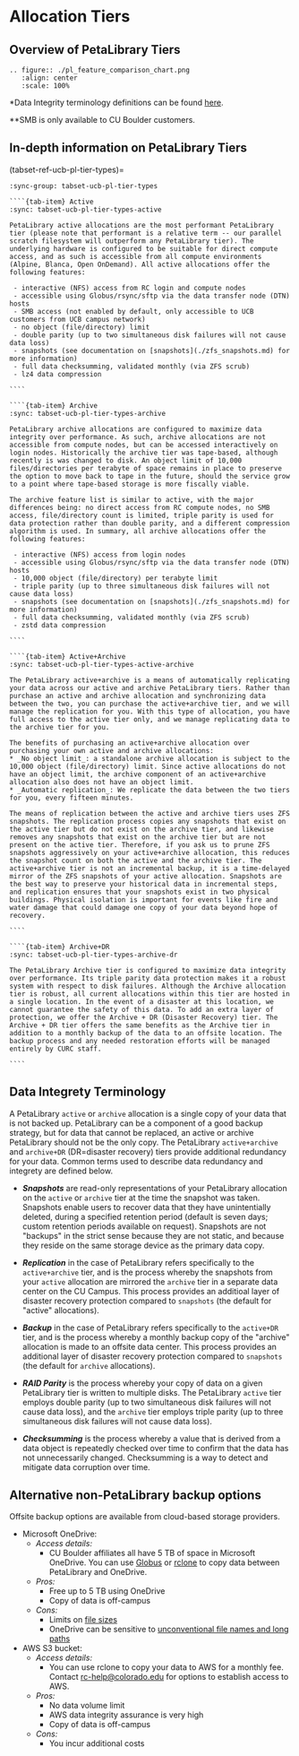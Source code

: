 # Allocation Tiers

## Overview of PetaLibrary Tiers

```{eval-rst}
.. figure:: ./pl_feature_comparison_chart.png
   :align: center
   :scale: 100%
```
*Data Integrity terminology definitions can be found [here](#data-integrety-terminology).

**SMB is only available to CU Boulder customers.

## In-depth information on PetaLibrary Tiers

(tabset-ref-ucb-pl-tier-types)=
`````{tab-set}
:sync-group: tabset-ucb-pl-tier-types

````{tab-item} Active
:sync: tabset-ucb-pl-tier-types-active

PetaLibrary active allocations are the most performant PetaLibrary tier (please note that performant is a relative term -- our parallel scratch filesystem will outperform any PetaLibrary tier). The underlying hardware is configured to be suitable for direct compute access, and as such is accessible from all compute environments (Alpine, Blanca, Open OnDemand). All active allocations offer the following features:

 - interactive (NFS) access from RC login and compute nodes
 - accessible using Globus/rsync/sftp via the data transfer node (DTN) hosts
 - SMB access (not enabled by default, only accessible to UCB customers from UCB campus network)
 - no object (file/directory) limit
 - double parity (up to two simultaneous disk failures will not cause data loss)
 - snapshots (see documentation on [snapshots](./zfs_snapshots.md) for more information)
 - full data checksumming, validated monthly (via ZFS scrub)
 - lz4 data compression

````

````{tab-item} Archive
:sync: tabset-ucb-pl-tier-types-archive

PetaLibrary archive allocations are configured to maximize data integrity over performance. As such, archive allocations are not accessible from compute nodes, but can be accessed interactively on login nodes. Historically the archive tier was tape-based, although recently is was changed to disk. An object limit of 10,000 files/directories per terabyte of space remains in place to preserve the option to move back to tape in the future, should the service grow to a point where tape-based storage is more fiscally viable.

The archive feature list is similar to active, with the major differences being: no direct access from RC compute nodes, no SMB access, file/directory count is limited, triple parity is used for data protection rather than double parity, and a different compression algorithm is used. In summary, all archive allocations offer the following features:

 - interactive (NFS) access from login nodes
 - accessible using Globus/rsync/sftp via the data transfer node (DTN) hosts
 - 10,000 object (file/directory) per terabyte limit
 - triple parity (up to three simultaneous disk failures will not cause data loss)
 - snapshots (see documentation on [snapshots](./zfs_snapshots.md) for more information)
 - full data checksumming, validated monthly (via ZFS scrub)
 - zstd data compression

````

````{tab-item} Active+Archive
:sync: tabset-ucb-pl-tier-types-active-archive

The PetaLibrary active+archive is a means of automatically replicating your data across our active and archive PetaLibrary tiers. Rather than purchase an active and archive allocation and synchronizing data between the two, you can purchase the active+archive tier, and we will manage the replication for you. With this type of allocation, you have full access to the active tier only, and we manage replicating data to the archive tier for you.

The benefits of purchasing an active+archive allocation over purchasing your own active and archive allocations:
* _No object limit_: a standalone archive allocation is subject to the 10,000 object (file/directory) limit. Since active allocations do not have an object limit, the archive component of an active+archive allocation also does not have an object limit.
* _Automatic replication_: We replicate the data between the two tiers for you, every fifteen minutes.

The means of replication between the active and archive tiers uses ZFS snapshots. The replication process copies any snapshots that exist on the active tier but do not exist on the archive tier, and likewise removes any snapshots that exist on the archive tier but are not present on the active tier. Therefore, if you ask us to prune ZFS snapshots aggressively on your active+archive allocation, this reduces the snapshot count on both the active and the archive tier. The active+archive tier is not an incremental backup, it is a time-delayed mirror of the ZFS snapshots of your active allocation. Snapshots are the best way to preserve your historical data in incremental steps, and replication ensures that your snapshots exist in two physical buildings. Physical isolation is important for events like fire and water damage that could damage one copy of your data beyond hope of recovery.

````

````{tab-item} Archive+DR
:sync: tabset-ucb-pl-tier-types-archive-dr

The PetaLibrary Archive tier is configured to maximize data integrity over performance. Its triple parity data protection makes it a robust system with respect to disk failures. Although the Archive allocation tier is robust, all current allocations within this tier are hosted in a single location. In the event of a disaster at this location, we cannot guarantee the safety of this data. To add an extra layer of protection, we offer the Archive + DR (Disaster Recovery) tier. The Archive + DR tier offers the same benefits as the Archive tier in addition to a monthly backup of the data to an offsite location. The backup process and any needed restoration efforts will be managed entirely by CURC staff.

````

`````


## Data Integrety Terminology

A PetaLibrary `active` or `archive` allocation is a single copy of your data that is not backed up. PetaLibrary can be a component of a good backup strategy, but for data that cannot be replaced, an active or archive PetaLibrary should not be the only copy. The PetaLibrary `active+archive` and `archive+DR` (DR=disaster recovery) tiers provide additional redundancy for your data.  Common terms used to describe data redundancy and integrety are defined below. 

* __*Snapshots*__ are read-only representations of your PetaLibrary allocation on the `active` or `archive` tier at the time the snapshot was taken. Snapshots enable users to recover data that they have unintentially deleted, during a specified retention period (default is seven days; custom retention periods available on request). Snapshots are not "backups" in the strict sense because they are not static, and because they reside on the same storage device as the primary data copy. 
  
* __*Replication*__ in the case of PetaLibrary refers specifically to the `active+archive` tier, and is the process whereby the snapshots from your `active` allocation are mirrored the `archive` tier in a separate data center on the CU Campus.  This process provides an additioal layer of disaster recovery protection compared to `snapshots` (the default for "active" allocations).
  
* __*Backup*__ in the case of PetaLibrary refers specifically to the `active+DR` tier, and is the process whereby a monthly backup copy of the "archive" allocation is made to an offsite data center.  This process provides an additional layer of disaster recovery protection compared to `snapshots` (the default for `archive` allocations).
  
* __*RAID Parity*__ is the process whereby your copy of data on a given PetaLibrary tier is written to multiple disks.  The PetaLibrary `active` tier employs double parity (up to two simultaneous disk failures will not cause data loss), and the `archive` tier employs triple parity (up to three simultaneous disk failures will not cause data loss).  
  
* __*Checksumming*__ is the process whereby a value that is derived from a data object is repeatedly checked over time to confirm that the data has not unnecessarily changed.  Checksumming is a way to detect and mitigate data corruption over time. 
     
## Alternative non-PetaLibrary backup options

Offsite backup options are available from cloud-based storage providers. 

- Microsoft OneDrive:  
    - _Access details:_  
        - CU Boulder affiliates all have 5 TB of space in Microsoft OneDrive. You can use [Globus](./onedrive.md#using-globus) or [rclone](./onedrive.md#using-rclone) to copy data between PetaLibrary and OneDrive.  
    - _Pros:_ 
        - Free up to 5 TB using OneDrive 
        - Copy of data is off-campus 
    - _Cons:_ 
        - Limits on [file sizes](https://support.microsoft.com/en-us/office/restrictions-and-limitations-in-onedrive-and-sharepoint-64883a5d-228e-48f5-b3d2-eb39e07630fa#individualfilesize)
        - OneDrive can be sensitive to [unconventional file names and long paths](https://support.microsoft.com/en-us/office/restrictions-and-limitations-in-onedrive-and-sharepoint-64883a5d-228e-48f5-b3d2-eb39e07630fa#invalidcharacters)  
- AWS S3 bucket:  
    - _Access details:_ 
        - You can use rclone to copy your data to AWS for a monthly fee. Contact <rc-help@colorado.edu> for options to establish access to AWS. 
    - _Pros:_ 
        - No data volume limit 
        - AWS data integrity assurance is very high 
        - Copy of data is off-campus 
    - _Cons:_ 
        - You incur additional costs 
